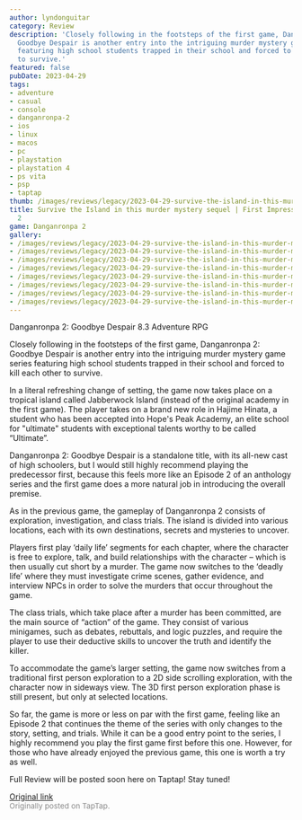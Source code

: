```yaml
---
author: lyndonguitar
category: Review
description: 'Closely following in the footsteps of the first game, Danganronpa 2:
  Goodbye Despair is another entry into the intriguing murder mystery game series
  featuring high school students trapped in their school and forced to kill each other
  to survive.'
featured: false
pubDate: 2023-04-29
tags:
- adventure
- casual
- console
- danganronpa-2
- ios
- linux
- macos
- pc
- playstation
- playstation 4
- ps vita
- psp
- taptap
thumb: /images/reviews/legacy/2023-04-29-survive-the-island-in-this-murder-mystery-sequel--first-impressions---danganronpa-2-0.avif
title: Survive the Island in this murder mystery sequel | First Impressions - Danganronpa
  2
game: Danganronpa 2
gallery:
- /images/reviews/legacy/2023-04-29-survive-the-island-in-this-murder-mystery-sequel--first-impressions---danganronpa-2-0.avif
- /images/reviews/legacy/2023-04-29-survive-the-island-in-this-murder-mystery-sequel--first-impressions---danganronpa-2-1.avif
- /images/reviews/legacy/2023-04-29-survive-the-island-in-this-murder-mystery-sequel--first-impressions---danganronpa-2-2.avif
- /images/reviews/legacy/2023-04-29-survive-the-island-in-this-murder-mystery-sequel--first-impressions---danganronpa-2-3.avif
- /images/reviews/legacy/2023-04-29-survive-the-island-in-this-murder-mystery-sequel--first-impressions---danganronpa-2-4.avif
- /images/reviews/legacy/2023-04-29-survive-the-island-in-this-murder-mystery-sequel--first-impressions---danganronpa-2-5.avif
- /images/reviews/legacy/2023-04-29-survive-the-island-in-this-murder-mystery-sequel--first-impressions---danganronpa-2-6.avif
- /images/reviews/legacy/2023-04-29-survive-the-island-in-this-murder-mystery-sequel--first-impressions---danganronpa-2-7.avif
---
```

Danganronpa 2: Goodbye Despair
8.3
Adventure
RPG

Closely following in the footsteps of the first game, Danganronpa 2: Goodbye Despair is another entry into the intriguing murder mystery game series featuring high school students trapped in their school and forced to kill each other to survive.

In a literal refreshing change of setting, the game now takes place on a tropical island called Jabberwock Island (instead of the original academy in the first game). The player takes on a brand new role in Hajime Hinata, a student who has been accepted into Hope's Peak Academy, an elite school for "ultimate" students with exceptional talents worthy to be called “Ultimate”.

Danganronpa 2: Goodbye Despair is a standalone title, with its all-new cast of high schoolers, but I would still highly recommend playing the predecessor first, because this feels more like an Episode 2 of an anthology series and the first game does a more natural job in introducing the overall premise.

As in the previous game, the gameplay of Danganronpa 2 consists of exploration, investigation, and class trials. The island is divided into various locations, each with its own destinations, secrets and mysteries to uncover.

Players first play ‘daily life’ segments for each chapter, where the character is free to explore, talk, and build relationships with the character – which is then usually cut short by a murder. The game now switches to the ‘deadly life’ where they must investigate crime scenes, gather evidence, and interview NPCs in order to solve the murders that occur throughout the game.

The class trials, which take place after a murder has been committed, are the main source of “action” of the game. They consist of various minigames, such as debates, rebuttals, and logic puzzles, and require the player to use their deductive skills to uncover the truth and identify the killer.

To accommodate the game’s larger setting, the game now switches from a traditional first person exploration to a 2D side scrolling exploration, with the character now in sideways view. The 3D first person exploration phase is still present, but only at selected locations.

So far, the game is more or less on par with the first game, feeling like an Episode 2 that continues the theme of the series with only changes to the story, setting, and trials. While it can be a good entry point to the series, I highly recommend you play the first game first before this one. However, for those who have already enjoyed the previous game, this one is worth a try as well.

Full Review will be posted soon here on Taptap! Stay tuned!

[Original link](https://www.taptap.io/post/5275620)<br><span style="font-size: 0.95em; color: #888;">Originally posted on TapTap.</span>